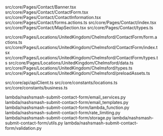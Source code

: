 <!-- Front End Code -->

<!-- USA FOrm -->

src/core/Pages/Contact/Banner.tsx
src/core/Pages/Contact/ContactForm.tsx
src/core/Pages/Contact/ContactInformation.tsx
src/core/Pages/Contact/forms.actions.ts
src/core/Pages/Contact/index.tsx
src/core/Pages/Contact/MapSection.tsx
src/core/Pages/Contact/types.ts

<!-- UK Form -->

src/core/Pages/Locations/UnitedKingdom/Chelmsford/ContactForm/form.actions.ts
src/core/Pages/Locations/UnitedKingdom/Chelmsford/ContactForm/index.tsx
src/core/Pages/Locations/UnitedKingdom/Chelmsford/ContactForm/types.ts
src/core/Pages/Locations/UnitedKingdom/Chelmsford/data.ts
src/core/Pages/Locations/UnitedKingdom/Chelmsford/types.ts
src/core/Pages/Locations/UnitedKingdom/Chelmsford/preloadAssets.ts

<!--  -->

src/core/api/apiClient.ts
src/core/constants/locations.ts
src/core/constants/business.ts

<!-- BackEnd Code -->

lambda/nashsmash-submit-contact-form/email_services.py
lambda/nashsmash-submit-contact-form/email_templates.py
lambda/nashsmash-submit-contact-form/lambda_function.py
lambda/nashsmash-submit-contact-form/rate_limiting.py
lambda/nashsmash-submit-contact-form/storage.py
lambda/nashsmash-submit-contact-form/utils.py
lambda/nashsmash-submit-contact-form/validation.py
